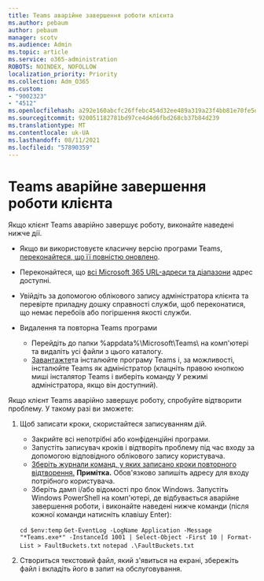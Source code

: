 ```yaml
---
title: Teams аварійне завершення роботи клієнта
ms.author: pebaum
author: pebaum
manager: scotv
ms.audience: Admin
ms.topic: article
ms.service: o365-administration
ROBOTS: NOINDEX, NOFOLLOW
localization_priority: Priority
ms.collection: Adm_O365
ms.custom:
- "9002323"
- "4512"
ms.openlocfilehash: a292e160abcfc26ffebc454d32ee489a319a23f4bb81e70fe5dbe72bfd0b8b81
ms.sourcegitcommit: 920051182781bd97ce4d4d6fbd268cb37b84d239
ms.translationtype: MT
ms.contentlocale: uk-UA
ms.lasthandoff: 08/11/2021
ms.locfileid: "57890359"
---
```

# <a name="teams-client-crashing"></a>Teams аварійне завершення роботи клієнта

Якщо клієнт Teams аварійно завершує роботу, виконайте наведені нижче дії.

- Якщо ви використовуєте класичну версію програми Teams, [переконайтеся, що її повністю оновлено](https://support.office.com/article/Update-Microsoft-Teams-535a8e4b-45f0-4f6c-8b3d-91bca7a51db1).

- Переконайтеся, що [всі Microsoft 365 URL-адреси та діапазони](https://docs.microsoft.com/microsoftteams/connectivity-issues) адрес доступні.

- Увійдіть за допомогою облікового [](https://docs.microsoft.com/office365/enterprise/view-service-health) запису адміністратора клієнта та перевірте приладну дошку справності служби, щоб переконатися, що немає перебоїв або погіршення якості служби.

- Видалення та повторна Teams програми
    - Перейдіть до папки %appdata%\Microsoft\Teams\ на комп'ютері та видаліть усі файли з цього каталогу.
    - [Завантажте](https://www.microsoft.com/microsoft-teams/download-app)та інсталюйте програму Teams і, за можливості, інсталюйте Teams як адміністратор (клацніть  правою кнопкою миші інсталятор Teams і виберіть команду У режимі адміністратора, якщо він доступний).

Якщо клієнт Teams аварійно завершує роботу, спробуйте відтворити проблему. У такому разі ви зможете:

1. Щоб записати кроки, скористайтеся записуванням дій.
    - Закрийте всі непотрібні або конфіденційні програми.
    - Запустіть записувач кроків і відтворіть проблему під час входу за допомогою відповідного облікового запису користувача.
    - [Зберіть журнали команд, у яких записано кроки повторного відтворення.](https://docs.microsoft.com/microsoftteams/log-files) **Примітка.** Обов'язково запишіть адресу для входу потрібного користувача.
    - Зберіть дамп і/або відомості про блок Windows. Запустіть Windows PowerShell на комп'ютері, де відбувається аварійне завершення роботи, і виконайте наведені нижче команди (після кожної команди натисніть клавішу Enter):

    `cd $env:temp` `Get-EventLog -LogName Application -Message "*Teams.exe*" -InstanceId 1001 | Select-Object -First 10 | Format-List > FaultBuckets.txt`
    `notepad .\FaultBuckets.txt`
    
2. Створиться текстовий файл, який з'явиться на екрані, збережіть файл і вкладіть його в запит на обслуговування. 
